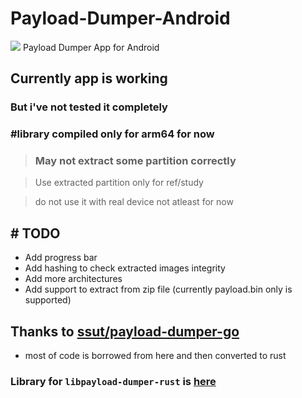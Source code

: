 # Payload-Dumper-Android
<img src="https://github.com/rajmani7584/Payload-Dumper-Android/blob/main/app/src/main/ic_launcher-playstore.png?raw=true"/>
Payload Dumper App for Android

## Currently app is working

### But i've not tested it completely
### #library compiled only for arm64 for now

>### May not extract some partition correctly

> Use extracted partition only for ref/study

> do not use it with real device not atleast for now


## # TODO
+ Add progress bar
+ Add hashing to check extracted images integrity
+ Add more architectures
+ Add support to extract from zip file (currently payload.bin only is supported)

## Thanks to <a href="https://github.com/ssut/payload-dumper-go">ssut/payload-dumper-go</a>

- most of code is borrowed from here and then converted to rust

### Library for `libpayload-dumper-rust` is <a href="https://github.com/rajmani7584/libpayload-dumper-android-rust">here</a>
